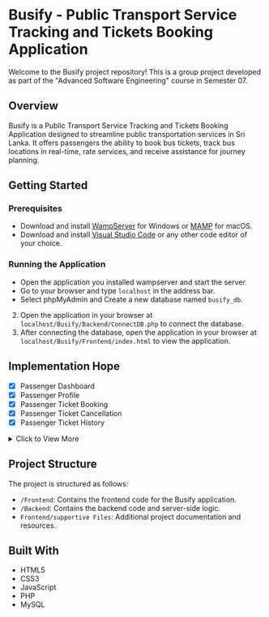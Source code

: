# Busify - Public Transport Service Tracking and Tickets Booking Application

Welcome to the Busify project repository! This is a group project developed as part of the "Advanced Software Engineering" course in Semester 07.

## Overview

Busify is a Public Transport Service Tracking and Tickets Booking Application designed to streamline public transportation services in Sri Lanka. It offers passengers the ability to book bus tickets, track bus locations in real-time, rate services, and receive assistance for journey planning.

## Getting Started

### Prerequisites

- Download and install [WampServer](https://www.wampserver.com/en/) for Windows or [MAMP](https://www.mamp.info/en/downloads/) for macOS.
- Download and install [Visual Studio Code](https://code.visualstudio.com/download) or any other code editor of your choice.

### Running the Application

- Open the application you installed wampserver and start the server.
- Go to your browser and type `localhost` in the address bar.
- Select phpMyAdmin and Create a new database named `busify_db`.

2. Open the application in your browser at `localhost/Busify/Backend/ConnectDB.php` to connect the database.
3. After connecting the database, open the application in your browser at `localhost/Busify/Frontend/index.html` to view the application.

## Implementation Hope

- [x] Passenger Dashboard
- [x] Passenger Profile
- [x] Passenger Ticket Booking
- [x] Passenger Ticket Cancellation
- [x] Passenger Ticket History
<details>
<summary>Click to View More</summary>
<ul>
<li>Passenger Feedback</li>
<li>Passenger Journey Planner</li>
<li>Passenger Help</li>
<li>Driver Signup</li>
<li>Driver Login</li>
<li>Driver Dashboard</li>
<li>Driver Profile</li>
<li>Driver Bus Registration</li>
<li>Driver Bus Details</li>
<li>Driver Bus Location</li>
<li>Driver Bus Route</li>
<li>Driver Bus Schedule</li>
<li>Driver Bus History</li>
<li>Driver Feedback</li>
<li>Driver Help</li>
<li>Admin Login</li>
<li>Admin Dashboard</li>
<li>Admin Profile</li>
<li>Admin Passenger Details</li>
<li>Admin Driver Details</li>
<li>Admin Bus Details</li>
<li>Admin Feedback Details</li>
<li>Admin Help</li>
</ul>
</details>

## Project Structure

The project is structured as follows:

- `/Frontend`: Contains the frontend code for the Busify application.
- `/Backend`: Contains the backend code and server-side logic.
- `Frontend/supportive Files`: Additional project documentation and resources.

## Built With

- HTML5
- CSS3
- JavaScript
- PHP
- MySQL
